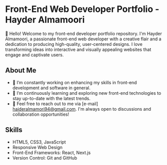 # Front-End Web Developer Portfolio - Hayder Almamoori

👋 Hello! Welcome to my front-end developer portfolio repository. I'm Hayder Almamoori, a passionate front-end web developer with a creative flair and a dedication to producing high-quality, user-centered designs. I love transforming ideas into interactive and visually appealing websites that engage and captivate users.

## About Me

- 🔭 I’m constantly working on enhancing my skills in front-end development and software in general.
- 🌱 I’m continuously learning and exploring new front-end technologies to stay up-to-date with the latest trends.
- 💬 Feel free to reach out to me via [e-mail] haideralmamori94@gmail.com. I'm always open to discussions and collaboration opportunities!

## Skills

- HTML5, CSS3, JavaScript
- Responsive Web Design
- Front-End Frameworks: React, Next.js
- Version Control: Git and GitHub
